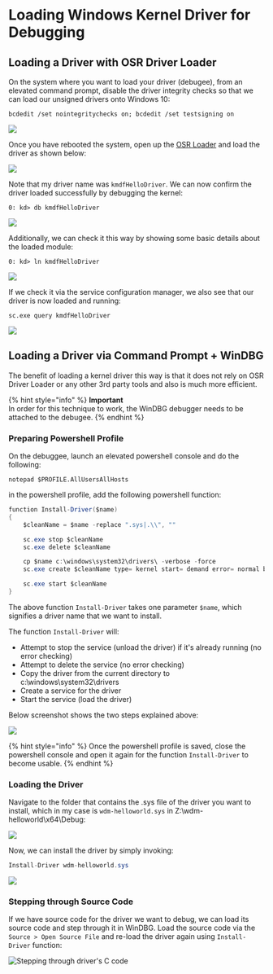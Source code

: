 # Loading Windows Kernel Driver for Debugging

## Loading a Driver with OSR Driver Loader

On the system where you want to load your driver (debugee), from an elevated command prompt, disable the driver integrity checks so that we can load our unsigned drivers onto Windows 10:

```
bcdedit /set nointegritychecks on; bcdedit /set testsigning on
```

![](<../../.gitbook/assets/image (253).png>)

Once you have rebooted the system, open up the [OSR Loader](https://www.osronline.com/article.cfm^article=157.htm) and load the driver as shown below:

![](../../.gitbook/assets/loadkerneldriver.gif)

Note that my driver name was `kmdfHelloDriver`. We can now confirm the driver loaded successfully by debugging the kernel:

```
0: kd> db kmdfHelloDriver
```

![](../../.gitbook/assets/confirmdriverloaded.gif)

Additionally, we can check it this way by showing some basic details about the loaded module:

```
0: kd> ln kmdfHelloDriver
```

![](<../../.gitbook/assets/image (254).png>)

If we check it via the service configuration manager, we also see that our driver is now loaded and running:

```
sc.exe query kmdfHelloDriver
```

![](<../../.gitbook/assets/image (255).png>)

## Loading a Driver via Command Prompt + WinDBG

The benefit of loading a kernel driver this way is that it does not rely on OSR Driver Loader or any other 3rd party tools and also is much more efficient.

{% hint style="info" %}
**Important**\
In order for this technique to work, the WinDBG debugger needs to be attached to the debugee.
{% endhint %}

### Preparing Powershell Profile

On the debuggee, launch an elevated powershell console and do the following:

```
notepad $PROFILE.AllUsersAllHosts
```

in the powershell profile, add the following powershell function:

```csharp
function Install-Driver($name)
{
	$cleanName = $name -replace ".sys|.\\", ""

	sc.exe stop $cleanName
	sc.exe delete $cleanName

	cp $name c:\windows\system32\drivers\ -verbose -force
	sc.exe create $cleanName type= kernel start= demand error= normal binPath= c:\windows\System32\Drivers\$cleanName.sys DisplayName= $cleanName

	sc.exe start $cleanName
}
```

The above function `Install-Driver` takes one parameter `$name`, which signifies a driver name that we want to install.&#x20;

The function `Install-Driver` will:

* Attempt to stop the service (unload the driver) if it's already running (no error checking)
* Attempt to delete the service (no error checking)
* Copy the driver from the current directory to c:\windows\system32\drivers
* Create a service for the driver
* Start the service (load the driver)

Below screenshot shows the two steps explained above:

![](<../../.gitbook/assets/image (596).png>)

{% hint style="info" %}
Once the powershell profile is saved, close the powershell console and open it again for the function `Install-Driver` to become usable.
{% endhint %}

### Loading the Driver

Navigate to the folder that contains the .sys file of the driver you want to install, which in my case is `wdm-helloworld.sys` in Z:\wdm-helloworld\x64\Debug:

![](<../../.gitbook/assets/image (599).png>)

Now, we can install the driver by simply invoking:

```csharp
Install-Driver wdm-helloworld.sys
```

![](../../.gitbook/assets/load-driver.gif)

### Stepping through Source Code

If we have source code for the driver we want to debug, we can load its source code and step through it in WinDBG.  Load the source code via the `Source > Open Source File` and re-load the driver again using `Install-Driver` function:

![Stepping through driver's C code](../../.gitbook/assets/debugging-kernel-source-code.gif)
